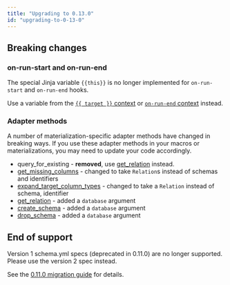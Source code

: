 ```yaml
---
title: "Upgrading to 0.13.0"
id: "upgrading-to-0-13-0"
---
```


## Breaking changes

### on-run-start and on-run-end

The special Jinja variable `{{this}}` is no longer implemented for `on-run-start` and `on-run-end` hooks. 

Use a variable from the [`{{ target }}` context](target) or [`on-run-end` context](on-run-end-context) instead.

### Adapter methods

A number of materialization-specific adapter methods have changed in breaking ways. If you use these adapter methods in your macros or materializations, you may need to update your code accordingly.
  - query_for_existing - **removed**, use [get_relation](adapter#get_relation) instead.
  - [get_missing_columns](adapter#get_missing_columns) - changed to take `Relation`s instead of schemas and identifiers
  - [expand_target_column_types](adapter#expand_target_column_types) - changed to take a `Relation` instead of schema, identifier
  - [get_relation](adapter#get_relation) - added a `database` argument
  - [create_schema](adapter#create_schema) - added a `database` argument
  - [drop_schema](adapter#drop_schema) - added a `database` argument

## End of support

Version 1 schema.yml specs (deprecated in 0.11.0) are no longer supported. Please use the version 2 spec instead.

See the [0.11.0 migration guide](upgrading-from-0-10-to-0-11#schemayml-v2-syntax) for details.
